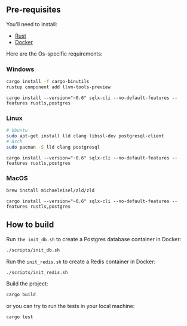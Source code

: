 ## Pre-requisites

You'll need to install:

- [Rust](https://www.rust-lang.org/tools/install)
- [Docker](https://docs.docker.com/get-docker/)

Here are the Os-specific requirements:

### Windows

```bash
cargo install -f cargo-binutils
rustup component add llvm-tools-preview
```

```
cargo install --version="~0.6" sqlx-cli --no-default-features --features rustls,postgres
```

### Linux

```bash
# Ubuntu 
sudo apt-get install lld clang libssl-dev postgresql-client
# Arch 
sudo pacman -S lld clang postgresql
```

```
cargo install --version="~0.6" sqlx-cli --no-default-features --features rustls,postgres
```

### MacOS

```bash
brew install michaeleisel/zld/zld
```

```
cargo install --version="~0.6" sqlx-cli --no-default-features --features rustls,postgres
```

## How to build

Run `the init_db.sh` to create a Postgres database container in Docker:

```bash
./scripts/init_db.sh
```

Run the `init_redis.sh` to create a Redis container in Docker:

```bash
./scripts/init_redis.sh
```

Build the project:

```bash
cargo build
```
or you can try to run the tests in your local machine:

```bash
cargo test
```
